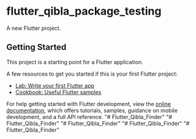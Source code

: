 # flutter_qibla_package_testing

A new Flutter project.

## Getting Started

This project is a starting point for a Flutter application.

A few resources to get you started if this is your first Flutter project:

- [Lab: Write your first Flutter app](https://docs.flutter.dev/get-started/codelab)
- [Cookbook: Useful Flutter samples](https://docs.flutter.dev/cookbook)

For help getting started with Flutter development, view the
[online documentation](https://docs.flutter.dev/), which offers tutorials,
samples, guidance on mobile development, and a full API reference.
"# Flutter_Qibla_Finder" 
"# Flutter_Qibla_Finder" 
"# Flutter_Qibla_Finder" 
"# Flutter_Qibla_Finder" 
"# Flutter_Qibla_Finder" 

